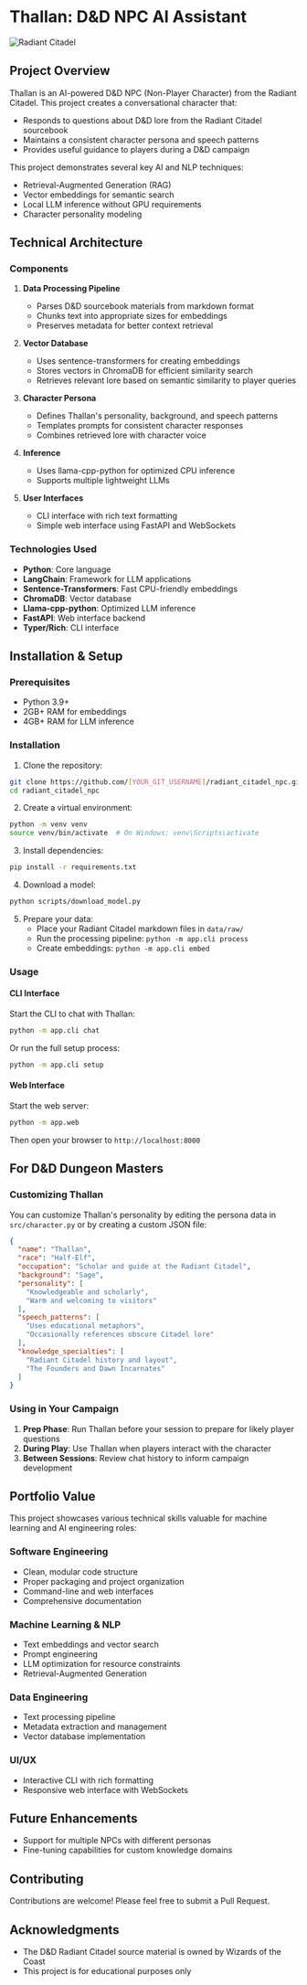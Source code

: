 # Thallan: D&D NPC AI Assistant

![Radiant Citadel](https://via.placeholder.com/800x200?text=The+Radiant+Citadel)

## Project Overview

Thallan is an AI-powered D&D NPC (Non-Player Character) from the Radiant Citadel. This project creates a conversational character that:

- Responds to questions about D&D lore from the Radiant Citadel sourcebook
- Maintains a consistent character persona and speech patterns
- Provides useful guidance to players during a D&D campaign

This project demonstrates several key AI and NLP techniques:
- Retrieval-Augmented Generation (RAG)
- Vector embeddings for semantic search
- Local LLM inference without GPU requirements
- Character personality modeling

## Technical Architecture

### Components

1. **Data Processing Pipeline**
   - Parses D&D sourcebook materials from markdown format
   - Chunks text into appropriate sizes for embeddings
   - Preserves metadata for better context retrieval

2. **Vector Database**
   - Uses sentence-transformers for creating embeddings
   - Stores vectors in ChromaDB for efficient similarity search
   - Retrieves relevant lore based on semantic similarity to player queries

3. **Character Persona**
   - Defines Thallan's personality, background, and speech patterns
   - Templates prompts for consistent character responses
   - Combines retrieved lore with character voice

4. **Inference**
   - Uses llama-cpp-python for optimized CPU inference
   - Supports multiple lightweight LLMs

5. **User Interfaces**
   - CLI interface with rich text formatting
   - Simple web interface using FastAPI and WebSockets

### Technologies Used

- **Python**: Core language
- **LangChain**: Framework for LLM applications
- **Sentence-Transformers**: Fast CPU-friendly embeddings
- **ChromaDB**: Vector database
- **Llama-cpp-python**: Optimized LLM inference
- **FastAPI**: Web interface backend
- **Typer/Rich**: CLI interface

## Installation & Setup

### Prerequisites

- Python 3.9+
- 2GB+ RAM for embeddings
- 4GB+ RAM for LLM inference

### Installation

1. Clone the repository:
```bash
git clone https://github.com/[YOUR_GIT_USERNAME]/radiant_citadel_npc.git
cd radiant_citadel_npc
```

2. Create a virtual environment:
```bash
python -m venv venv
source venv/bin/activate  # On Windows: venv\Scripts\activate
```

3. Install dependencies:
```bash
pip install -r requirements.txt
```

4. Download a model:
```bash
python scripts/download_model.py
```

5. Prepare your data:
   - Place your Radiant Citadel markdown files in `data/raw/`
   - Run the processing pipeline: `python -m app.cli process`
   - Create embeddings: `python -m app.cli embed`

### Usage

#### CLI Interface

Start the CLI to chat with Thallan:
```bash
python -m app.cli chat
```

Or run the full setup process:
```bash
python -m app.cli setup
```

#### Web Interface

Start the web server:
```bash
python -m app.web
```

Then open your browser to `http://localhost:8000`

## For D&D Dungeon Masters

### Customizing Thallan

You can customize Thallan's personality by editing the persona data in `src/character.py` or by creating a custom JSON file:

```json
{
  "name": "Thallan",
  "race": "Half-Elf",
  "occupation": "Scholar and guide at the Radiant Citadel",
  "background": "Sage",
  "personality": [
    "Knowledgeable and scholarly",
    "Warm and welcoming to visitors"
  ],
  "speech_patterns": [
    "Uses educational metaphors",
    "Occasionally references obscure Citadel lore"
  ],
  "knowledge_specialties": [
    "Radiant Citadel history and layout",
    "The Founders and Dawn Incarnates"
  ]
}
```

### Using in Your Campaign

1. **Prep Phase**: Run Thallan before your session to prepare for likely player questions
2. **During Play**: Use Thallan when players interact with the character
3. **Between Sessions**: Review chat history to inform campaign development

## Portfolio Value

This project showcases various technical skills valuable for machine learning and AI engineering roles:

### Software Engineering
- Clean, modular code structure 
- Proper packaging and project organization
- Command-line and web interfaces
- Comprehensive documentation

### Machine Learning & NLP
- Text embeddings and vector search
- Prompt engineering
- LLM optimization for resource constraints
- Retrieval-Augmented Generation

### Data Engineering
- Text processing pipeline
- Metadata extraction and management
- Vector database implementation

### UI/UX
- Interactive CLI with rich formatting
- Responsive web interface with WebSockets

## Future Enhancements

- Support for multiple NPCs with different personas
- Fine-tuning capabilities for custom knowledge domains

## Contributing

Contributions are welcome! Please feel free to submit a Pull Request.

## Acknowledgments

- The D&D Radiant Citadel source material is owned by Wizards of the Coast
- This project is for educational purposes only
